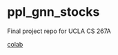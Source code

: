 # ppl_gnn_stocks
Final project repo for UCLA CS 267A

[colab](https://colab.research.google.com/drive/11kPl_81fmaIqoUH48Ozl3N83uXqL7xXO)
